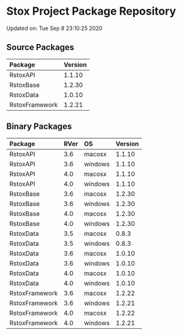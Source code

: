 # Stox Project Package Repository


Updated on: Tue Sep  8 23:10:25 2020
## Source Packages

|Package        |Version |
|:--------------|:-------|
|RstoxAPI       |1.1.10  |
|RstoxBase      |1.2.30  |
|RstoxData      |1.0.10  |
|RstoxFramework |1.2.21  |

## Binary Packages

|Package        |RVer |OS      |Version |
|:--------------|:----|:-------|:-------|
|RstoxAPI       |3.6  |macosx  |1.1.10  |
|RstoxAPI       |3.6  |windows |1.1.10  |
|RstoxAPI       |4.0  |macosx  |1.1.10  |
|RstoxAPI       |4.0  |windows |1.1.10  |
|RstoxBase      |3.6  |macosx  |1.2.30  |
|RstoxBase      |3.6  |windows |1.2.30  |
|RstoxBase      |4.0  |macosx  |1.2.30  |
|RstoxBase      |4.0  |windows |1.2.30  |
|RstoxData      |3.5  |macosx  |0.8.3   |
|RstoxData      |3.5  |windows |0.8.3   |
|RstoxData      |3.6  |macosx  |1.0.10  |
|RstoxData      |3.6  |windows |1.0.10  |
|RstoxData      |4.0  |macosx  |1.0.10  |
|RstoxData      |4.0  |windows |1.0.10  |
|RstoxFramework |3.6  |macosx  |1.2.22  |
|RstoxFramework |3.6  |windows |1.2.21  |
|RstoxFramework |4.0  |macosx  |1.2.22  |
|RstoxFramework |4.0  |windows |1.2.21  |
